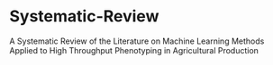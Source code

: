 # Systematic-Review
A Systematic Review of the Literature on Machine Learning Methods Applied to High Throughput Phenotyping in Agricultural Production
